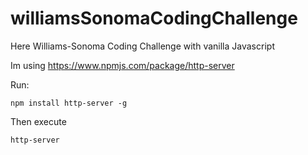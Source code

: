 # williamsSonomaCodingChallenge
Here Williams-Sonoma Coding Challenge with vanilla Javascript

Im using https://www.npmjs.com/package/http-server

Run:

```
npm install http-server -g

```
Then execute
```
http-server
```

